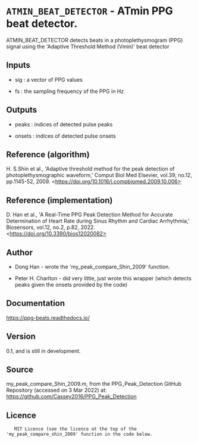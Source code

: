 # `ATMIN_BEAT_DETECTOR` - ATmin PPG beat detector.
ATMIN_BEAT_DETECTOR detects beats in a photoplethysmogram (PPG) signal
using the 'Adaptive Threshold Method (Vmin)' beat detector

##  Inputs
+   sig : a vector of PPG values
    
+   fs  : the sampling frequency of the PPG in Hz
    
##  Outputs
+   peaks : indices of detected pulse peaks
    
+   onsets : indices of detected pulse onsets
    
##  Reference (algorithm)
H. S.﻿Shin et al., 'Adaptive threshold method for the peak detection of photoplethysmographic waveform,' Comput Biol Med Elsevier, vol.39, no.12, pp.1145-52, 2009. <﻿https://doi.org/10.1016/j.compbiomed.2009.10.006>

##  Reference (implementation)
D. Han et al., 'A Real-Time PPG Peak Detection Method for Accurate Determination of Heart Rate during Sinus Rhythm and Cardiac Arrhythmia,' Biosensors, vol.12, no.2, p.82, 2022. <﻿https://doi.org/10.3390/bios12020082>

##  Author
+   Dong Han - wrote the 'my_peak_compare_Shin_2009' function.
    
+   Peter H. Charlton - did very little, just wrote this wrapper (which detects peaks given the onsets provided by the code)
    
##  Documentation
<https://ppg-beats.readthedocs.io/>

##  Version
0.1, and is still in development.

##  Source
my_peak_compare_Shin_2009.m, from the PPG_Peak_Detection GitHub Repository (accessed on 3 Mar 2022) at: <https://github.com/Cassey2016/PPG_Peak_Detection>

##  Licence
       MIT Licence (see the licence at the top of the 'my_peak_compare_shin_2009' function in the code below.
